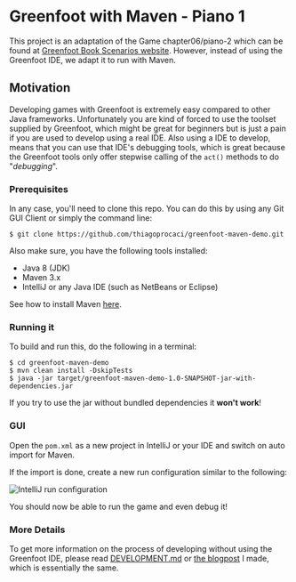# Greenfoot with Maven - Piano 1

This project is an adaptation of the Game chapter06/piano-2 which can be found at [Greenfoot Book Scenarios website](https://www.greenfoot.org/book/material/book-scenarios.zip).
However, instead of using the Greenfoot IDE, we adapt it to run with Maven.

## Motivation

Developing games with Greenfoot is extremely easy compared to other Java frameworks. Unfortunately you are kind of 
forced to use the toolset supplied by Greenfoot, which might be great for beginners but is just a pain if you are 
used to develop using a real IDE. Also using a IDE to develop, means that you can use that IDE's debugging tools, which 
is great because the Greenfoot tools only offer stepwise calling of the `act()` methods to do "*debugging*". 


### Prerequisites

In any case, you'll need to clone this repo. You can do this by using any Git GUI Client or simply the command line:

```
$ git clone https://github.com/thiagoprocaci/greenfoot-maven-demo.git
``` 

Also make sure, you have the following tools installed:

- Java 8 (JDK)
- Maven 3.x
- IntelliJ or any Java IDE (such as NetBeans or Eclipse)

See how to install Maven [here](https://www.youtube.com/watch?v=rgSESP1V9c4).


### Running it

To build and run this, do the following in a terminal:

```
$ cd greenfoot-maven-demo
$ mvn clean install -DskipTests
$ java -jar target/greenfoot-maven-demo-1.0-SNAPSHOT-jar-with-dependencies.jar
```

If you try to use the jar without bundled dependencies it **won't work**!

### GUI

Open the `pom.xml` as a new project in IntelliJ or your IDE and switch on auto import for Maven.

If the import is done, create a new run configuration similar to the following:

![IntelliJ run configuration](runconfig.png)

You should now be able to run the game and even debug it!

### More Details

To get more information on the process of developing without using the Greenfoot IDE, please read 
[DEVELOPMENT.md](DEVELOPMENT.md) or [the blogpost](https://blog.lerk.io/making-games-with-greenfoot-without-greenfoot/) I made, which is essentially the same.
